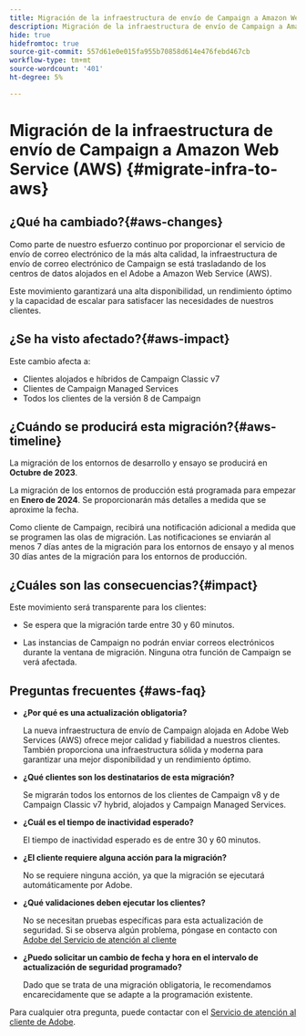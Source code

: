 ```yaml
---
title: Migración de la infraestructura de envío de Campaign a Amazon Web Service (AWS)
description: Migración de la infraestructura de envío de Campaign a Amazon Web Service (AWS)
hide: true
hidefromtoc: true
source-git-commit: 557d61e0e015fa955b70858d614e476febd467cb
workflow-type: tm+mt
source-wordcount: '401'
ht-degree: 5%

---
```



# Migración de la infraestructura de envío de Campaign a Amazon Web Service (AWS) {#migrate-infra-to-aws}

## ¿Qué ha cambiado?{#aws-changes}

Como parte de nuestro esfuerzo continuo por proporcionar el servicio de envío de correo electrónico de la más alta calidad, la infraestructura de envío de correo electrónico de Campaign se está trasladando de los centros de datos alojados en el Adobe a Amazon Web Service (AWS).

Este movimiento garantizará una alta disponibilidad, un rendimiento óptimo y la capacidad de escalar para satisfacer las necesidades de nuestros clientes.

## ¿Se ha visto afectado?{#aws-impact}

Este cambio afecta a:

* Clientes alojados e híbridos de Campaign Classic v7
* Clientes de Campaign Managed Services
* Todos los clientes de la versión 8 de Campaign

## ¿Cuándo se producirá esta migración?{#aws-timeline}

La migración de los entornos de desarrollo y ensayo se producirá en **Octubre de 2023**.

La migración de los entornos de producción está programada para empezar en **Enero de 2024**. Se proporcionarán más detalles a medida que se aproxime la fecha.

Como cliente de Campaign, recibirá una notificación adicional a medida que se programen las olas de migración. Las notificaciones se enviarán al menos 7 días antes de la migración para los entornos de ensayo y al menos 30 días antes de la migración para los entornos de producción.

## ¿Cuáles son las consecuencias?{#impact}

Este movimiento será transparente para los clientes:

* Se espera que la migración tarde entre 30 y 60 minutos.

* Las instancias de Campaign no podrán enviar correos electrónicos durante la ventana de migración. Ninguna otra función de Campaign se verá afectada.


## Preguntas frecuentes {#aws-faq}

* **¿Por qué es una actualización obligatoria?**

  La nueva infraestructura de envío de Campaign alojada en Adobe Web Services (AWS) ofrece mejor calidad y fiabilidad a nuestros clientes. También proporciona una infraestructura sólida y moderna para garantizar una mejor disponibilidad y un rendimiento óptimo.

* **¿Qué clientes son los destinatarios de esta migración?**

  Se migrarán todos los entornos de los clientes de Campaign v8 y de Campaign Classic v7 hybrid, alojados y Campaign Managed Services.

* **¿Cuál es el tiempo de inactividad esperado?**

  El tiempo de inactividad esperado es de entre 30 y 60 minutos.

* **¿El cliente requiere alguna acción para la migración?**

  No se requiere ninguna acción, ya que la migración se ejecutará automáticamente por Adobe.

* **¿Qué validaciones deben ejecutar los clientes?**

  No se necesitan pruebas específicas para esta actualización de seguridad. Si se observa algún problema, póngase en contacto con [Adobe del Servicio de atención al cliente](https://experienceleague.adobe.com/?support-solution=Campaign#support)


* **¿Puedo solicitar un cambio de fecha y hora en el intervalo de actualización de seguridad programado?**

  Dado que se trata de una migración obligatoria, le recomendamos encarecidamente que se adapte a la programación existente.


Para cualquier otra pregunta, puede contactar con el [Servicio de atención al cliente de Adobe](https://experienceleague.adobe.com/?support-solution=Campaign#support).
